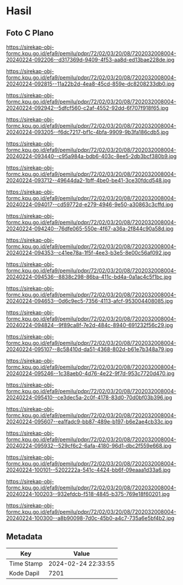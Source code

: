 # Hasil

## Foto C Plano

https://sirekap-obj-formc.kpu.go.id/efa9/pemilu/pdpr/72/02/03/20/08/7202032008004-20240224-092206--d317369d-9409-4f53-aa8d-ed13bae228de.jpg

https://sirekap-obj-formc.kpu.go.id/efa9/pemilu/pdpr/72/02/03/20/08/7202032008004-20240224-092815--11a22b2d-4ea8-45cd-859e-dc8208233db0.jpg

https://sirekap-obj-formc.kpu.go.id/efa9/pemilu/pdpr/72/02/03/20/08/7202032008004-20240224-092942--5dfcf560-c2af-4552-92dd-6f707f918f65.jpg

https://sirekap-obj-formc.kpu.go.id/efa9/pemilu/pdpr/72/02/03/20/08/7202032008004-20240224-093205--f6dc7217-bf1c-4bfa-9909-9b3fa186cdb5.jpg

https://sirekap-obj-formc.kpu.go.id/efa9/pemilu/pdpr/72/02/03/20/08/7202032008004-20240224-093440--c95a984a-bdb6-403c-8ee5-2db3bcf380b9.jpg

https://sirekap-obj-formc.kpu.go.id/efa9/pemilu/pdpr/72/02/03/20/08/7202032008004-20240224-093712--49644da2-1bff-4be0-be41-3ce30fdcd548.jpg

https://sirekap-obj-formc.kpu.go.id/efa9/pemilu/pdpr/72/02/03/20/08/7202032008004-20240224-094017--cd59772d-e279-4946-9e50-a30863c3cffd.jpg

https://sirekap-obj-formc.kpu.go.id/efa9/pemilu/pdpr/72/02/03/20/08/7202032008004-20240224-094240--76dfe065-550e-4f67-a36a-2f844c90a58d.jpg

https://sirekap-obj-formc.kpu.go.id/efa9/pemilu/pdpr/72/02/03/20/08/7202032008004-20240224-094353--c41ee78a-1f5f-4ee3-b3e5-8e00c56af092.jpg

https://sirekap-obj-formc.kpu.go.id/efa9/pemilu/pdpr/72/02/03/20/08/7202032008004-20240224-094536--8838c298-86ba-411c-bd4a-0a1ac4c5f1bc.jpg

https://sirekap-obj-formc.kpu.go.id/efa9/pemilu/pdpr/72/02/03/20/08/7202032008004-20240224-094653--0d6c9ec5-7356-4113-afcf-953004408085.jpg

https://sirekap-obj-formc.kpu.go.id/efa9/pemilu/pdpr/72/02/03/20/08/7202032008004-20240224-094824--9f89ca8f-7e2d-484c-8940-691232f56c29.jpg

https://sirekap-obj-formc.kpu.go.id/efa9/pemilu/pdpr/72/02/03/20/08/7202032008004-20240224-095107--8c58410d-da51-4368-802d-b61e7b348a79.jpg

https://sirekap-obj-formc.kpu.go.id/efa9/pemilu/pdpr/72/02/03/20/08/7202032008004-20240224-095246--1c38aeb0-4d76-4e22-9f7d-953c7720d470.jpg

https://sirekap-obj-formc.kpu.go.id/efa9/pemilu/pdpr/72/02/03/20/08/7202032008004-20240224-095410--ce3dec5a-2c0f-4178-83d0-70d0bf03b396.jpg

https://sirekap-obj-formc.kpu.go.id/efa9/pemilu/pdpr/72/02/03/20/08/7202032008004-20240224-095607--ea1fadc9-bb87-489e-b197-b6e2ae4cb33c.jpg

https://sirekap-obj-formc.kpu.go.id/efa9/pemilu/pdpr/72/02/03/20/08/7202032008004-20240224-095932--529cf6c2-6afa-4180-96d1-dbc2f559e668.jpg

https://sirekap-obj-formc.kpu.go.id/efa9/pemilu/pdpr/72/02/03/20/08/7202032008004-20240224-100101--5202222a-541c-4424-bb6f-09eaaa1d33a6.jpg

https://sirekap-obj-formc.kpu.go.id/efa9/pemilu/pdpr/72/02/03/20/08/7202032008004-20240224-100203--932efdcb-f518-4845-b375-769e18f60201.jpg

https://sirekap-obj-formc.kpu.go.id/efa9/pemilu/pdpr/72/02/03/20/08/7202032008004-20240224-100300--a8b90098-7d0c-45b0-a4c7-735a6e5bf4b2.jpg


## Metadata

| Key        | Value               |
| ---------- | ------------------- |
| Time Stamp | 2024-02-24 22:33:55 |
| Kode Dapil | 7201                |



